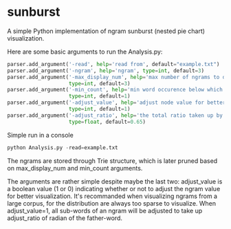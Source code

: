 # sunburst

A simple Python implementation of ngram sunburst (nested pie chart) visualization.

Here are some basic arguments to run the Analysis.py:
~~~python
parser.add_argument('-read', help='read from', default="example.txt")
parser.add_argument('-ngram', help='ngram', type=int, default=3)
parser.add_argument('-max_display_num', help='max number of ngrams to display', 
                    type=int, default=3)
parser.add_argument('-min_count', help='min word occurence below which the word will not be displayed', 
                    type=int, default=1)
parser.add_argument('-adjust_value', help='adjust node value for better visulization', 
                    type=int, default=1)
parser.add_argument('-adjust_ratio', help='the total ratio taken up by child nodes', 
                    type=float, default=0.65)
~~~

Simple run in a console
~~~python
python Analysis.py -read=example.txt
~~~

The ngrams are stored through Trie structure, which is later pruned based on max_display_num and min_count arguments.

The arguments are rather simple despite maybe the last two:
adjust_value is a boolean value (1 or 0) indicating whether or not to adjust the ngram value for better visualization. It's recommanded when visualizing ngrams from a large corpus, for the distribution are always too sparse to visualize. When adjust_value=1, all sub-words of an ngram will be adjusted to take up adjust_ratio of radian of the father-word.
